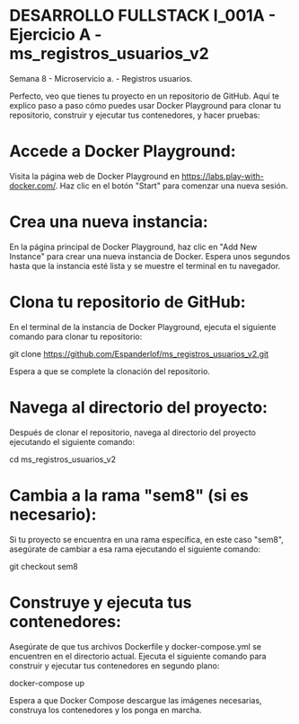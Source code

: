 # DESARROLLO FULLSTACK I_001A - Ejercicio A - ms_registros_usuarios_v2
Semana 8 - Microservicio a. - Registros usuarios.

Perfecto, veo que tienes tu proyecto en un repositorio de GitHub. Aquí te explico paso a paso cómo puedes usar Docker Playground para clonar tu repositorio, construir y ejecutar tus contenedores, y hacer pruebas:

# Accede a Docker Playground:
Visita la página web de Docker Playground en https://labs.play-with-docker.com/.
Haz clic en el botón "Start" para comenzar una nueva sesión.

# Crea una nueva instancia:
En la página principal de Docker Playground, haz clic en "Add New Instance" para crear una nueva instancia de Docker.
Espera unos segundos hasta que la instancia esté lista y se muestre el terminal en tu navegador.

# Clona tu repositorio de GitHub:
En el terminal de la instancia de Docker Playground, ejecuta el siguiente comando para clonar tu repositorio:

git clone https://github.com/Espanderlof/ms_registros_usuarios_v2.git

Espera a que se complete la clonación del repositorio.

# Navega al directorio del proyecto:
Después de clonar el repositorio, navega al directorio del proyecto ejecutando el siguiente comando:

cd ms_registros_usuarios_v2

# Cambia a la rama "sem8" (si es necesario):
Si tu proyecto se encuentra en una rama específica, en este caso "sem8", asegúrate de cambiar a esa rama ejecutando el siguiente comando:

git checkout sem8

# Construye y ejecuta tus contenedores:
Asegúrate de que tus archivos Dockerfile y docker-compose.yml se encuentren en el directorio actual.
Ejecuta el siguiente comando para construir y ejecutar tus contenedores en segundo plano:

docker-compose up

Espera a que Docker Compose descargue las imágenes necesarias, construya los contenedores y los ponga en marcha.